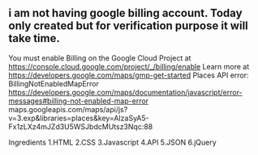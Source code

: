 ## i am not having google billing account. Today only created but for verification purpose it will take time.
You must enable Billing on the Google Cloud Project at https://console.cloud.google.com/project/_/billing/enable Learn more at https://developers.google.com/maps/gmp-get-started Places API error: BillingNotEnabledMapError
https://developers.google.com/maps/documentation/javascript/error-messages#billing-not-enabled-map-error
maps.googleapis.com/maps/api/js?v=3.exp&libraries=places&key=AIzaSyA5-Fx1zLXz4mJZd3U5WSJbdcMUtsz3Nqc:88

Ingredients
1.HTML
2.CSS
3.Javascript
4.API
5.JSON
6.jQuery
